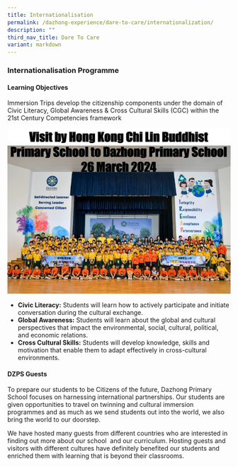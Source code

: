 ```yaml
---
title: Internationalisation
permalink: /dazhong-experience/dare-to-care/internationalization/
description: ""
third_nav_title: Dare To Care
variant: markdown
---
```

### Internationalisation Programme

#### Learning Objectives

Immersion Trips develop the citizenship components under the domain of Civic Literacy, Global Awareness &amp; Cross Cultural Skills (CGC) within the 21st&nbsp;Century Competencies framework

![](/images/Picture3.png)

*   **Civic Literacy:**&nbsp;Students will learn how to actively participate and initiate conversation during the cultural exchange.&nbsp;
*   **Global Awareness:**&nbsp;Students will learn about the global and cultural perspectives that impact the environmental, social, cultural, political, and economic relations.&nbsp;
*   **Cross Cultural Skills:**&nbsp;Students will develop knowledge, skills and motivation that enable them to adapt effectively in cross-cultural environments.


		 
#### DZPS Guests
To prepare our students to be Citizens of the future, Dazhong Primary School focuses on harnessing international partnerships. Our students are given opportunities to travel on twinning and cultural immersion programmes and as much as we send students out into the world, we also bring the world to our doorstep.&nbsp;  
  
We have hosted many guests from different countries who are interested in finding out more about our school&nbsp; and our curriculum. Hosting guests and visitors with different cultures have definitely benefited our students and enriched them with learning that is beyond their classrooms.